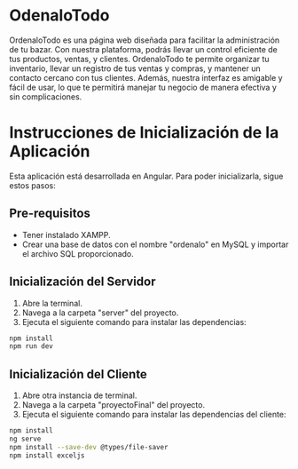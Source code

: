 # OdenaloTodo
OrdenaloTodo es una página web diseñada para facilitar la administración de tu bazar. Con nuestra plataforma, podrás llevar un control eficiente de tus productos, ventas, y clientes. OrdenaloTodo te permite organizar tu inventario, llevar un registro de tus ventas y compras, y mantener un contacto cercano con tus clientes. Además, nuestra interfaz es amigable y fácil de usar, lo que te permitirá manejar tu negocio de manera efectiva y sin complicaciones.
# Instrucciones de Inicialización de la Aplicación

Esta aplicación está desarrollada en Angular. Para poder inicializarla, sigue estos pasos:

## Pre-requisitos

- Tener instalado XAMPP.
- Crear una base de datos con el nombre "ordenalo" en MySQL y importar el archivo SQL proporcionado.

## Inicialización del Servidor

1. Abre la terminal.
2. Navega a la carpeta "server" del proyecto.
3. Ejecuta el siguiente comando para instalar las dependencias:

```bash
npm install 
npm run dev
```

## Inicialización del Cliente

1. Abre otra instancia de terminal.
2. Navega a la carpeta "proyectoFinal" del proyecto.
3. Ejecuta el siguiente comando para instalar las dependencias del cliente:

```bash
npm install 
ng serve
npm install --save-dev @types/file-saver
npm install exceljs 
```
